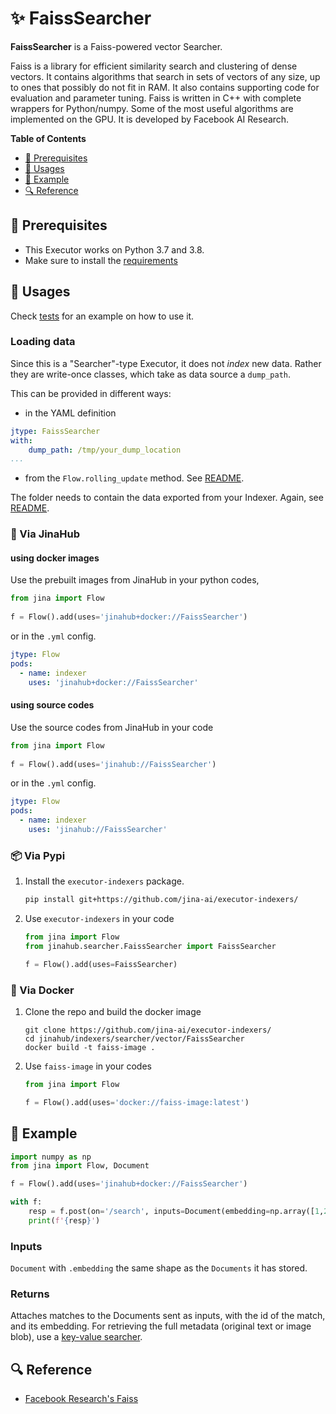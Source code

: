 # ✨ FaissSearcher

**FaissSearcher** is a Faiss-powered vector Searcher.

Faiss is a library for efficient similarity search and clustering of dense vectors. It contains algorithms that search in sets of vectors of any size, up to ones that possibly do not fit in RAM. It also contains supporting code for evaluation and parameter tuning. Faiss is written in C++ with complete wrappers for Python/numpy. Some of the most useful algorithms are implemented on the GPU. It is developed by Facebook AI Research.


<!-- START doctoc generated TOC please keep comment here to allow auto update -->
<!-- DON'T EDIT THIS SECTION, INSTEAD RE-RUN doctoc TO UPDATE -->
**Table of Contents**

- [🌱 Prerequisites](#-prerequisites)
- [🚀 Usages](#-usages)
- [🎉️ Example](#%EF%B8%8F-example)
- [🔍️ Reference](#%EF%B8%8F-reference)

<!-- END doctoc generated TOC please keep comment here to allow auto update -->

## 🌱 Prerequisites

- This Executor works on Python 3.7 and 3.8. 
- Make sure to install the [requirements](requirements.txt)

## 🚀 Usages

Check [tests](tests) for an example on how to use it.

### Loading data

Since this is a "Searcher"-type Executor, it does not _index_ new data. Rather they are write-once classes, which take as data source a `dump_path`. 

This can be provided in different ways:

- in the YAML definition
  
```yaml
jtype: FaissSearcher
with:
    dump_path: /tmp/your_dump_location
...
```

- from the `Flow.rolling_update` method. See [README](../../../README.md).

The folder needs to contain the data exported from your Indexer. Again, see [README](../../../README.md).

### 🚚 Via JinaHub

#### using docker images
Use the prebuilt images from JinaHub in your python codes, 

```python
from jina import Flow
	
f = Flow().add(uses='jinahub+docker://FaissSearcher')
```

or in the `.yml` config.
	
```yaml
jtype: Flow
pods:
  - name: indexer
    uses: 'jinahub+docker://FaissSearcher'
```

#### using source codes
Use the source codes from JinaHub in your code

```python
from jina import Flow
	
f = Flow().add(uses='jinahub://FaissSearcher')
```

or in the `.yml` config.

```yaml
jtype: Flow
pods:
  - name: indexer
    uses: 'jinahub://FaissSearcher'
```


### 📦️ Via Pypi

1. Install the `executor-indexers` package.

	```bash
	pip install git+https://github.com/jina-ai/executor-indexers/
	```

1. Use `executor-indexers` in your code

   ```python
   from jina import Flow
   from jinahub.searcher.FaissSearcher import FaissSearcher
   
   f = Flow().add(uses=FaissSearcher)
   ```


### 🐳 Via Docker

1. Clone the repo and build the docker image

	```shell
	git clone https://github.com/jina-ai/executor-indexers/
	cd jinahub/indexers/searcher/vector/FaissSearcher
	docker build -t faiss-image .
	```

1. Use `faiss-image` in your codes

	```python
	from jina import Flow
	
	f = Flow().add(uses='docker://faiss-image:latest')
	```
	

## 🎉️ Example 


```python
import numpy as np
from jina import Flow, Document

f = Flow().add(uses='jinahub+docker://FaissSearcher')

with f:
    resp = f.post(on='/search', inputs=Document(embedding=np.array([1,2,3])), return_results=True)
    print(f'{resp}')
```

### Inputs 

`Document` with `.embedding` the same shape as the `Documents` it has stored.

### Returns

Attaches matches to the Documents sent as inputs, with the id of the match, and its embedding. For retrieving the full metadata (original text or image blob), use a [key-value searcher](./../../keyvalue).


## 🔍️ Reference

- [Facebook Research's Faiss](https://github.com/facebookresearch/faiss)
